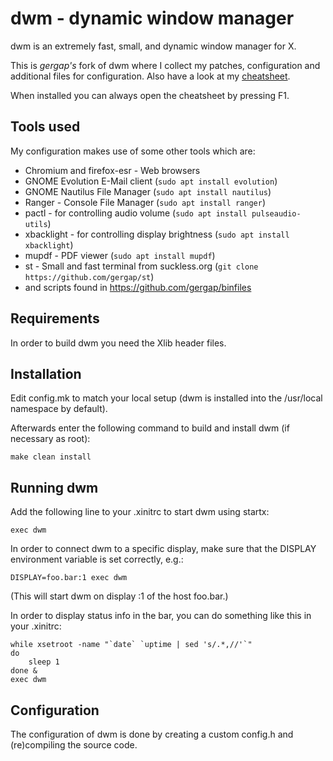 dwm - dynamic window manager
============================
dwm is an extremely fast, small, and dynamic window manager for X.

This is _gergap's_ fork of dwm where I collect my patches, configuration  and
additional files for configuration. Also have a look at my
[cheatsheet](https://github.com/gergap/dwm/blob/gergap/dwm-cheatsheet.pdf).

When installed you can always open the cheatsheet by pressing F1.

Tools used
----------

My configuration makes use of some other tools which are:

- Chromium and firefox-esr - Web browsers
- GNOME Evolution E-Mail client (`sudo apt install evolution`)
- GNOME Nautilus File Manager (`sudo apt install nautilus`)
- Ranger - Console File Manager (`sudo apt install ranger`)
- pactl - for controlling audio volume (`sudo apt install pulseaudio-utils`)
- xbacklight - for controlling display brightness (`sudo apt install xbacklight`)
- mupdf - PDF viewer (`sudo apt install mupdf`)
- st - Small and fast terminal from suckless.org (`git clone https://github.com/gergap/st`)
- and scripts found in https://github.com/gergap/binfiles

Requirements
------------
In order to build dwm you need the Xlib header files.


Installation
------------
Edit config.mk to match your local setup (dwm is installed into
the /usr/local namespace by default).

Afterwards enter the following command to build and install dwm (if
necessary as root):

    make clean install


Running dwm
-----------
Add the following line to your .xinitrc to start dwm using startx:

    exec dwm

In order to connect dwm to a specific display, make sure that
the DISPLAY environment variable is set correctly, e.g.:

    DISPLAY=foo.bar:1 exec dwm

(This will start dwm on display :1 of the host foo.bar.)

In order to display status info in the bar, you can do something
like this in your .xinitrc:

    while xsetroot -name "`date` `uptime | sed 's/.*,//'`"
    do
    	sleep 1
    done &
    exec dwm


Configuration
-------------
The configuration of dwm is done by creating a custom config.h
and (re)compiling the source code.
